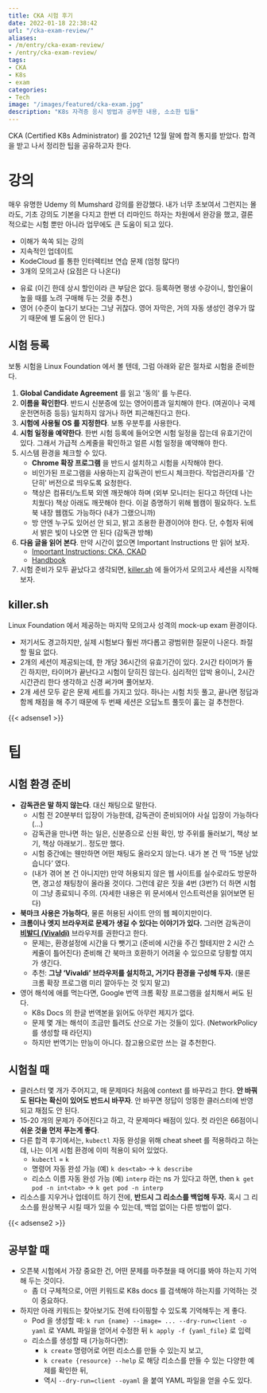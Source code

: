 ```yaml
---
title: CKA 시험 후기
date: 2022-01-18 22:38:42
url: "/cka-exam-review/"
aliases: 
- /m/entry/cka-exam-review/
- /entry/cka-exam-review/
tags:
- CKA
- K8s
- exam
categories:
- Tech
image: "/images/featured/cka-exam.jpg"
description: "K8s 자격증 응시 방법과 공부한 내용, 소소한 팁들"
---
```

CKA (Certified K8s Administrator) 를 2021년 12월 말에 합격 통지를 받았다. 합격을 받고 나서 정리한 팁을 공유하고자 한다.

# 강의

매우 유명한 Udemy 의 Mumshard 강의를 완강했다. 내가 너무 초보여서 그런지는 몰라도, 기초 강의도 기본을 다지고 한번 더 리마인드 하자는 차원에서 완강을 했고, 결론적으로는 시험 뿐만 아니라 업무에도 큰 도움이 되고 있다.

+ 이해가 쏙쏙 되는 강의
+ 지속적인 업데이트
+ KodeCloud 를 통한 인터렉티브 연습 문제 (엄청 많다!)
+ 3개의 모의고사 (요점은 다 나온다)
- 유료 (이긴 한데 상시 할인이라 큰 부담은 없다. 등록하면 평생 수강이니, 할인율이 높을 때를 노려 구매해 두는 것을 추천.)
- 영어 (수준이 높다기 보다는 그냥 귀찮다. 영어 자막은, 거의 자동 생성인 경우가 많기 때문에 별 도움이 안 된다.)

## 시험 등록
보통 시험을 Linux Foundation 에서 볼 텐데, 그럼 아래와 같은 절차로 시험을 준비한다.

1. **Global Candidate Agreement** 를 읽고 '동의' 를 누른다.
2. **이름을 확인한다**. 반드시 신분증에 있는 영어이름과 일치해야 한다. (여권이나 국제운전면허증 등등) 일치하지 않거나 하면 피곤해진다고 한다.
3. **시험에 사용될 OS 를 지정한다**. 보통 우분투를 사용한다.
4. **시험 일정을 예약한다**. 한번 시험 등록에 들어오면 시험 일정을 잡는데 유효기간이 있다. 그래서 가급적 스케줄을 확인하고 얼른 시험 일정을 예약해야 한다.
5. 시스템 환경을 체크할 수 있다. 
    - **Chrome 확장 프로그램** 을 반드시 설치하고 시험을 시작해야 한다.
    - 비인가된 프로그램을 사용하는지 감독관이 반드시 체크한다. 작업관리자를 '간단히' 버전으로 띄우도록 요청한다.
    - 책상은 컴퓨터/노트북 외엔 깨끗해야 하며 (외부 모니터는 된다고 하던데 나는 치웠다) 책상 아래도 깨끗해야 한다. 이걸 증명하기 위해 웹캠이 필요하다. 노트북 내장 웹캠도 가능하다 (내가 그랬으니까)
    - 방 안엔 누구도 있어선 안 되고, 밝고 조용한 환경이어야 한다. 단, 수험자 뒤에서 밝은 빛이 나오면 안 된다 (감독관 방해)
6. **다음 글을 읽어 본다**. 만약 시간이 없으면 Important Instructions 만 읽어 보자.
    - [Important Instructions: CKA, CKAD](https://docs.linuxfoundation.org/tc-docs/certification/tips-cka-and-ckad)
    - [Handbook](https://docs.linuxfoundation.org/tc-docs/certification/lf-candidate-handbook)
7. 시험 준비가 모두 끝났다고 생각되면, [killer.sh](http://killer.sh) 에 들어가서 모의고사 세션을 시작해보자.

## killer.sh
Linux Foundation 에서 제공하는 마지막 모의고사 성격의 mock-up exam 환경이다.

- 저기서도 경고하지만, 실제 시험보다 훨씬 까다롭고 광범위한 질문이 나온다. 좌절할 필요 없다.
- 2개의 세션이 제공되는데, 한 개당 36시간의 유효기간이 있다. 2시간 타이머가 돌긴 하지만, 타이머가 끝난다고 시험이 닫히진 않는다. 심리적인 압박 용이니, 2시간 시간관리 한다 생각하고 신경 써가며 풀어보자.
- 2개 세션 모두 같은 문제 세트를 가지고 있다. 하나는 시험 치듯 풀고, 끝나면 정답과 함께 채점을 해 주기 때문에 두 번째 세션은 오답노트 풀듯이 훓는 걸 추천한다.

{{< adsense1 >}}

# 팁

## 시험 환경 준비

- **감독관은 말 하지 않는다**. 대신 채팅으로 말한다.
    - 시험 전 20분부터 입장이 가능한데, 감독관이 준비되어야 사실 입장이 가능하다 (...)
    - 감독관을 만나면 하는 일은, 신분증으로 신원 확인, 방 주위를 둘러보기, 책상 보기, 책상 아래보기.. 정도만 했다.
    - 시험 중간에는 웬만하면 어떤 채팅도 올라오지 않는다. 내가 본 건 딱 ‘15분 남았습니다’ 였다.
    - (내가 겪어 본 건 아니지만) 만약 허용되지 않은 웹 사이트를 실수로라도 방문하면, 경고성 채팅창이 올라올 것이다. 그런데 같은 짓을 4번 (3번?) 더 하면 시험이 그냥 종료되니 주의.
    (자세한 내용은 위 문서에서 인스트럭션을 읽어보면 된다)
- **북마크 사용은 가능하다**, 물론 허용된 사이트 안의 웹 페이지만이다.
- **크롬이나 엣지 브라우저로 문제가 생길 수 있다는 이야기가 있다.** 그러면 감독관이 [**비발디 (Vivaldi)**](https://vivaldi.com/) 브라우저를 권한다고 한다.
    - 문제는, 환경설정에 시간을 다 뺏기고 (준비에 시간을 주긴 할테지만 2 시간 스케쥴이 틀어진다) 준비해 간 북마크 호환하기 어려울 수 있으므로 당황할 여지가 생긴다.
    - 추천: **그냥 ‘Vivaldi’ 브라우저를 설치하고, 거기다 환경을 구성해 두자.** (물론 크롬 확장 프로그램 미리 깔아두는 것 잊지 말고)
- 영어 해석에 애를 먹는다면, Google 번역 크롬 확장 프로그램을 설치해서 써도 된다.
    - K8s Docs 의 한글 번역본을 읽어도 아무런 제지가 없다.
    - 문제 몇 개는 해석이 조금만 틀려도 산으로 가는 것들이 있다. (NetworkPolicy 를 생성할 때 라던지)
    - 하지만 번역기는 만능이 아니다. 참고용으로만 쓰는 걸 추천한다.

## 시험칠 때

- 클러스터 몇 개가 주어지고, 매 문제마다 처음에 context 를 바꾸라고 한다. **안 바꿔도 된다는 확신이 있어도 반드시 바꾸자**. 안 바꾸면 정답이 엉뚱한 클러스터에 반영되고 채점도 안 된다.
- 15-20 개의 문제가 주어진다고 하고, 각 문제마다 배점이 있다. 컷 라인은 66점이니 **쉬운 것을 먼저 푸는게 좋다**.
- 다른 합격 후기에서는, `kubectl` 자동 완성을 위해 cheat sheet 를 적용하라고 하는데, 나는 이게 시험 환경에 이미 적용이 되어 있었다.
    - `kubectl` = `k`
    - 명령어 자동 완성 가능 (예) `k des<tab>` → `k describe`
    - 리소스 이름 자동 완성 가능 (예)  `interp` 라는 ns 가 있다고 하면, then `k get pod -n int<tab>` → `k get pod -n interp`
- 리소스를 지우거나 업데이트 하기 전에, **반드시 그 리소스를 백업해 두자.** 혹시 그 리소스를 원상복구 시킬 때가 있을 수 있는데, 백업 없이는 다른 방법이 없다.
  
{{< adsense2 >}}

## 공부할 때

- 오픈북 시험에서 가장 중요한 건, 어떤 문제를 마주쳤을 때 어디를 봐야 하는지 기억해 두는 것이다.
    - 좀 더 구체적으로, 어떤 키워드로 K8s docs 를 검색해야 하는지를 기억하는 것이 중요하다.
- 하지만 아래 키워드는 찾아보기도 전에 타이핑할 수 있도록 기억해두는 게 좋다.
    - Pod 을 생성할 때: `k run {name} --image= ... --dry-run=client -o yaml` 로 YAML 파일을 얻어서 수정한 뒤 `k apply -f {yaml_file}` 로 입력
    - 리소스를 생성할 때 (가능하다면):
        - `k create` 명령어로 어떤 리소스를 만들 수 있는지 보고,
        - `k create {resource} --help` 로 해당 리소스를 만들 수 있는 다양한 예제를 확인한 뒤,
        - 역시 `--dry-run=client -oyaml` 을 붙여 YAML 파일을 얻을 수도 있다.